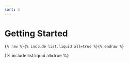 ```yaml
---
sort: 3
---
```


# Getting Started

```
{% raw %}{% include list.liquid all=true %}{% endraw %}
```

{% include list.liquid all=true %}